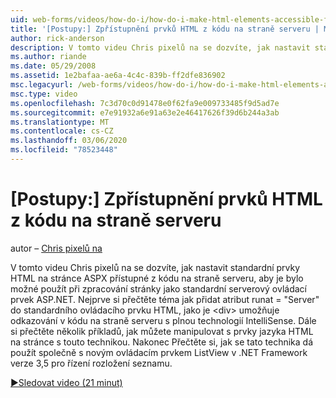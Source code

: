 ```yaml
---
uid: web-forms/videos/how-do-i/how-do-i-make-html-elements-accessible-from-server-side-code
title: '[Postupy:] Zpřístupnění prvků HTML z kódu na straně serveru | Microsoft Docs'
author: rick-anderson
description: V tomto videu Chris pixelů na se dozvíte, jak nastavit standardní prvky HTML na stránce ASPX přístupné z kódu na straně serveru, aby je bylo možné použít na stránce processin...
ms.author: riande
ms.date: 05/29/2008
ms.assetid: 1e2bafaa-ae6a-4c4c-839b-ff2dfe836902
msc.legacyurl: /web-forms/videos/how-do-i/how-do-i-make-html-elements-accessible-from-server-side-code
msc.type: video
ms.openlocfilehash: 7c3d70c0d91478e0f62fa9e009733485f9d5ad7e
ms.sourcegitcommit: e7e91932a6e91a63e2e46417626f39d6b244a3ab
ms.translationtype: MT
ms.contentlocale: cs-CZ
ms.lasthandoff: 03/06/2020
ms.locfileid: "78523448"
---
```

# <a name="how-do-i-make-html-elements-accessible-from-server-side-code"></a>[Postupy:] Zpřístupnění prvků HTML z kódu na straně serveru

autor – [Chris pixelů na](https://twitter.com/chrispels)

V tomto videu Chris pixelů na se dozvíte, jak nastavit standardní prvky HTML na stránce ASPX přístupné z kódu na straně serveru, aby je bylo možné použít při zpracování stránky jako standardní serverový ovládací prvek ASP.NET. Nejprve si přečtěte téma jak přidat atribut runat = "Server" do standardního ovládacího prvku HTML, jako je &lt;div&gt; umožňuje odkazování v kódu na straně serveru s plnou technologií IntelliSense. Dále si přečtěte několik příkladů, jak můžete manipulovat s prvky jazyka HTML na stránce s touto technikou. Nakonec Přečtěte si, jak se tato technika dá použít společně s novým ovládacím prvkem ListView v .NET Framework verze 3,5 pro řízení rozložení seznamu.

[&#9654;Sledovat video (21 minut)](https://channel9.msdn.com/Blogs/ASP-NET-Site-Videos/how-do-i-make-html-elements-accessible-from-server-side-code)
